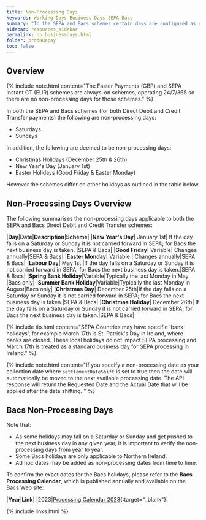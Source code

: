 ```yaml
---
title: Non-Processing Days
keywords: Working Days Business Days SEPA Bacs
summary: "In the SEPA and Bacs schemes certain days are configured as non-working or non-business days. On these days no payment or mandate processing is carried out. This section gives some extra details on these non-processing days."
sidebar: resources_sidebar
permalink: np_businessdays.html
folder: prodNuapay
toc: false
---
```


## Overview

{% include note.html content="The Faster Payments (GBP) and SEPA Instant CT (EUR) schemes are always-on schemes, operating 24/7/365 so there are no non-processing days for those schemes." %}


In both the SEPA and Bacs schemes (for both Direct Debit and Credit Transfer payments) the following are non-processing days:

* Saturdays
* Sundays

In addition, the following are deemed to be non-processing days:

* Christmas Holidays (December 25th & 26th)
* New Year's Day (January 1st)
* Easter Holidays (Good Friday & Easter Monday)

However the schemes differ on other holidays as outlined in the table below.

## Non-Processing Days Overview

The following summarises the non-processing days applicable to both the SEPA and Bacs Direct Debit and Credit Transfer schemes:

|**Day**|**Date**|**Description**|**Scheme**|
|**New Year's Day**| January 1st| If the day falls on a Saturday or Sunday it is not carried forward in SEPA; for Bacs the next business day is taken. |SEPA & Bacs|
|**Good Friday**| Variable| Changes annually|SEPA & Bacs|
|**Easter Monday**| Variable | Changes annually|SEPA & Bacs|
|**Labour Day**| May 1st |If the day falls on a Saturday or Sunday it is not carried forward in SEPA; for Bacs the next business day is taken.|SEPA & Bacs|
|**Spring Bank Holiday**|Variable|Typically the last Monday in May |Bacs only|
|**Summer Bank Holiday**|Variable|Typically the last Monday in August|Bacs only|
|**Christmas Day**| December 25th|If the day falls on a Saturday or Sunday it is not carried forward in SEPA; for Bacs the next business day is taken.|SEPA & Bacs|
|**Christmas Holiday**| December 26th| If the day falls on a Saturday or Sunday it is not carried forward in SEPA; for Bacs the next business day is taken.|SEPA & Bacs|

{% include tip.html content="SEPA Countries may have specific 'bank holidays', for example March 17th is St. Patrick's Day in Ireland, where banks are closed. These local holidays do not impact SEPA processing and March 17th is treated as a standard business day for SEPA processing in Ireland." %}

{% include note.html content="If you specify a non-processing date as your collection date where `settlementDateShift` is set to true then the date will automatically be moved to the next available processing date. The API response will return the Requested Date and the Actual Date that will be applied after the date shifting. " %}

## Bacs Non-Processing Days

Note that:
* As some holidays may fall on a Saturday or Sunday and get pushed to the next business day in any given year, it is important to verify the non-processing days from year to year.
* Some Bacs holidays are only applicable to Northern Ireland.
* Ad hoc dates may be added as non-processing dates from time to time.

To confirm the exact dates for the Bacs holidays, please refer to the **Bacs Processing Calendar**, which is published annually and available on the Bacs Web site:

|**Year**|**Link**|
|2023|[Processing Calendar 2023](https://www.bacs.co.uk/media/mgxj4stu/bacs-payment-system-processing-calendar-2023.pdf){:target="_blank"}|

{% include links.html %}
